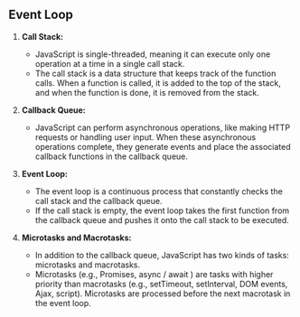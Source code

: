 ## Event Loop

1. **Call Stack:**
    
    - JavaScript is single-threaded, meaning it can execute only one operation at a time in a single call stack.
    - The call stack is a data structure that keeps track of the function calls. When a function is called, it is added to the top of the stack, and when the function is done, it is removed from the stack.
2. **Callback Queue:**
    
    - JavaScript can perform asynchronous operations, like making HTTP requests or handling user input. When these asynchronous operations complete, they generate events and place the associated callback functions in the callback queue.
3. **Event Loop:**
    
    - The event loop is a continuous process that constantly checks the call stack and the callback queue.
    - If the call stack is empty, the event loop takes the first function from the callback queue and pushes it onto the call stack to be executed.
4. **Microtasks and Macrotasks:**
    
    - In addition to the callback queue, JavaScript has two kinds of tasks: microtasks and macrotasks.
    - Microtasks (e.g., Promises, async / await ) are tasks with higher priority than macrotasks (e.g., setTimeout, setInterval, DOM events, Ajax, script). Microtasks are processed before the next macrotask in the event loop.